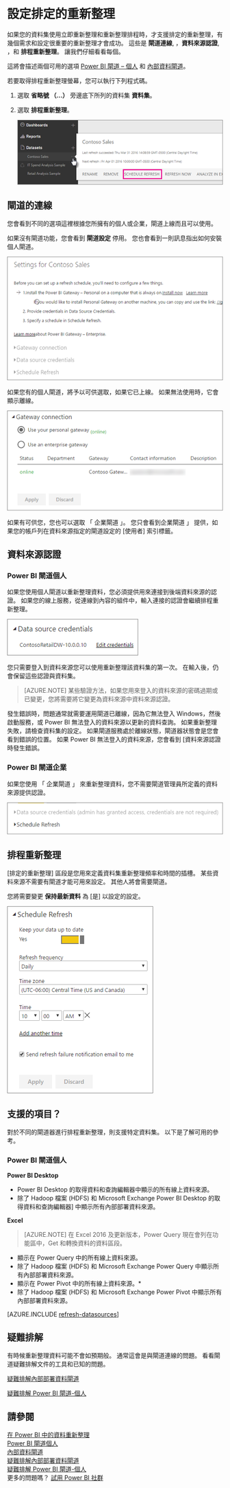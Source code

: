 <properties
pageTitle="設定排定的重新整理"
description="這包含選取的閘道，並設定排定的重新整理的步驟。"
services="powerbi"
documentationCenter=""
authors="guyinacube"
manager="mblythe"
backup=""
editor=""
qualityFocus="complete"
qualityDate="04/01/2016"/>

<tags
ms.service="powerbi"
ms.devlang="NA"
ms.topic="article"
ms.tgt_pltfrm="na"
ms.workload="powerbi"
ms.date="08/15/2016"
ms.author="asaxton"/>
# 設定排定的重新整理

如果您的資料集使用立即重新整理和重新整理排程時，才支援排定的重新整理，有幾個需求和設定很重要的重新整理才會成功。 這些是 **閘道連線**, ，**資料來源認證**, ，和 **排程重新整理**。 讓我們仔細看看每個。

這將會描述兩個可用的選項 [Power BI 閘道 – 個人](powerbi-personal-gateway.md) 和 [內部資料閘道](powerbi-gateway-onprem.md)。

若要取得排程重新整理螢幕，您可以執行下列程式碼。

1. 選取 **省略號 （...）** 旁邊底下所列的資料集 **資料集**。

2. 選取 **排程重新整理**。

    ![](media/powerbi-refresh-scheduled-refresh/dataset-menu.png)

## 閘道的連線
您會看到不同的選項這裡根據您所擁有的個人或企業，閘道上線而且可以使用。

如果沒有閘道功能，您會看到 **閘道設定** 停用。 您也會看到一則訊息指出如何安裝個人閘道。

![](media/powerbi-refresh-scheduled-refresh/gateway-not-configured.png)

如果您有的個人閘道，將予以可供選取，如果它已上線。 如果無法使用時，它會顯示離線。

![](media/powerbi-refresh-scheduled-refresh/gateway-connection.png)

如果有可供您，您也可以選取 「 企業閘道 」。 您只會看到企業閘道 」 提供，如果您的帳戶列在資料來源指定的閘道設定的 [使用者] 索引標籤。

## 資料來源認證

### Power BI 閘道個人

如果您使用個人閘道以重新整理資料，您必須提供用來連接到後端資料來源的認證。 如果您的線上服務，從連線到內容的組件中，輸入連接的認證會繼續排程重新整理。

![](media/powerbi-refresh-scheduled-refresh/data-source-credentials-pgw.png)

您只需要登入到資料來源您可以使用重新整理該資料集的第一次。 在輸入後，仍會保留這些認證與資料集。 

> [AZURE.NOTE] 某些驗證方法，如果您用來登入的資料來源的密碼過期或已變更，您將需要將它變更為資料來源中資料來源認證。

發生錯誤時，問題通常就需要運用閘道已離線，因為它無法登入 Windows，然後啟動服務，或 Power BI 無法登入的資料來源以更新的資料查詢。 如果重新整理失敗，請檢查資料集的設定。 如果閘道服務處於離線狀態，閘道器狀態會是您會看到錯誤的位置。 如果 Power BI 無法登入的資料來源，您會看到 [資料來源認證時發生錯誤。

### Power BI 閘道企業

如果您使用 「 企業閘道 」 來重新整理資料，您不需要閘道管理員所定義的資料來源提供認證。

![](media/powerbi-refresh-scheduled-refresh/data-source-credentials-egw.png)

## 排程重新整理

[排定的重新整理] 區段是您用來定義資料集重新整理頻率和時間的插槽。 某些資料來源不需要有閘道才能可用來設定。 其他人將會需要閘道。
 
您將需要變更 **保持最新資料** 為 [是] 以設定的設定。

![](media/powerbi-refresh-scheduled-refresh/scheduled-refresh.png)

## 支援的項目？  
對於不同的閘道器進行排程重新整理，則支援特定資料集。 以下是了解可用的參考。

### Power BI 閘道個人

**Power BI Desktop**

-   Power BI Desktop 的取得資料和查詢編輯器中顯示的所有線上資料來源。
-   除了 Hadoop 檔案 (HDFS) 和 Microsoft Exchange Power BI Desktop 的取得資料和查詢編輯器] 中顯示所有內部部署資料來源。

**Excel**

> [AZURE.NOTE] 在 Excel 2016 及更新版本，Power Query 現在會列在功能區中，Get 和轉換資料的資料區段。

-   顯示在 Power Query 中的所有線上資料來源。
-   除了 Hadoop 檔案 (HDFS) 和 Microsoft Exchange Power Query 中顯示所有內部部署資料來源。
-   顯示在 Power Pivot 中的所有線上資料來源。\*
-   除了 Hadoop 檔案 (HDFS) 和 Microsoft Exchange Power Pivot 中顯示所有內部部署資料來源。

<!-- Refresh Data sources-->
[AZURE.INCLUDE [refresh-datasources](../includes/refresh-datasources.md)]

## 疑難排解

有時候重新整理資料可能不會如預期般。 通常這會是與閘道連線的問題。 看看閘道疑難排解文件的工具和已知的問題。

[疑難排解內部部署資料閘道](powerbi-gateway-onprem-tshoot.md)

[疑難排解 Power BI 閘道-個人](powerbi-admin-troubleshooting-power-bi-personal-gateway.md)

## 請參閱

[在 Power BI 中的資料重新整理](powerbi-refresh-data.md)  
[Power BI 閘道個人](powerbi-personal-gateway.md)  
[內部資料閘道](powerbi-gateway-onprem.md)  
[疑難排解內部部署資料閘道](powerbi-gateway-onprem-tshoot.md)  
[疑難排解 Power BI 閘道-個人](powerbi-admin-troubleshooting-power-bi-personal-gateway.md)  
更多的問題嗎？ [試用 Power BI 社群](http://community.powerbi.com/)